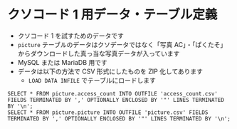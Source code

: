 # クソコード 1 用データ・テーブル定義

- クソコード 1 を試すためのデータです
- `picture` テーブルのデータはクソデータではなく「写真 AC」・「ぱくたそ」からダウンロードした真っ当な写真データが入っています
- MySQL または MariaDB 用です
- データは以下の方法で CSV 形式にしたものを ZIP 化してあります
  - `LOAD DATA INFILE` でテーブルにロードします

```sql:
SELECT * FROM picture.access_count INTO OUTFILE 'access_count.csv' FIELDS TERMINATED BY ',' OPTIONALLY ENCLOSED BY '"' LINES TERMINATED BY '\n';
SELECT * FROM picture.picture INTO OUTFILE 'picture.csv' FIELDS TERMINATED BY ',' OPTIONALLY ENCLOSED BY '"' LINES TERMINATED BY '\n';
```